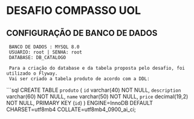 # DESAFIO COMPASSO UOL

## CONFIGURAÇÃO DE BANCO DE DADOS
```
 BANCO DE DADOS : MYSQL 8.0
 USUARIO: root | SENHA: root
 DATABASE: DB_CATALOGO
 
 Para a criação do database e da tabela proposta pelo desafio, foi utilizado o Flyway.
 Vai ser criado a tabela produto de acordo com a DDL:
 ```
 ```sql CREATE TABLE `produto` (
     `id` varchar(40) NOT NULL,
     `description` varchar(60) NOT NULL,
     `name` varchar(50) NOT NULL,
     `price` decimal(19,2) NOT NULL,
     PRIMARY KEY (`id`)
   ) ENGINE=InnoDB DEFAULT CHARSET=utf8mb4 COLLATE=utf8mb4_0900_ai_ci;
   ```
